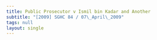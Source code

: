 ```yaml
---
title: Public Prosecutor v Ismil bin Kadar and Another
subtitle: "[2009] SGHC 84 / 07\_April\_2009"
tags: null
layout: single
---
```


